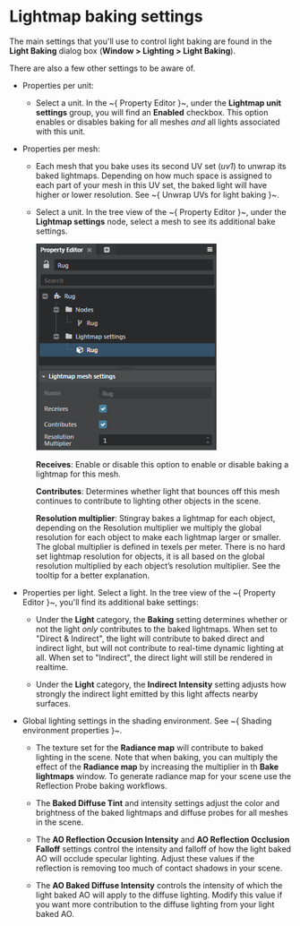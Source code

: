 # Lightmap baking settings

The main settings that you'll use to control light baking are found in the **Light Baking** dialog box (**Window > Lighting > Light Baking**).

There are also a few other settings to be aware of.

-	Properties per unit:

	-	Select a unit. In the ~{ Property Editor }~, under the **Lightmap unit settings** group, you will find an **Enabled** checkbox. This option enables or disables baking for all meshes *and* all lights associated with this unit.

-	Properties per mesh:

	-	Each mesh that you bake uses its second UV set (*uv1*) to unwrap its baked lightmaps. Depending on how much space is assigned to each part of your mesh in this UV set, the baked light will have higher or lower resolution. See ~{ Unwrap UVs for light baking }~.

	-	Select a unit. In the tree view of the  ~{ Property Editor }~, under the **Lightmap settings** node, select a mesh to see its additional bake settings.

		![](../../../images/beast_settings_perMesh.png)

		**Receives**: Enable or disable this option to enable or disable baking a lightmap for this mesh.

		**Contributes**: Determines whether light that bounces off this mesh continues to contribute to lighting other objects in the scene.

		**Resolution multiplier**: Stingray bakes a lightmap for each object, depending on the Resolution multiplier we multiply the global resolution for each object to make each lightmap larger or smaller. The global multiplier is defined in texels per meter. There is no hard set lightmap resolution for objects, it is all based on the global resolution multiplied by each object’s resolution multiplier. See the tooltip for a better explanation.

-	Properties per light. Select a light. In the tree view of the  ~{ Property Editor }~, you'll find its additional bake settings:

	-	Under the **Light** category, the **Baking** setting determines whether or not the light *only* contributes to the baked lightmaps. When set to "Direct & Indirect", the light will contribute to baked direct and indirect light, but will not contribute to real-time dynamic lighting at all. When set to "Indirect", the direct light will still be rendered in realtime.

	-	Under the **Light** category, the **Indirect Intensity** setting adjusts how strongly the indirect light emitted by this light affects nearby surfaces.

-	Global lighting settings in the shading environment. See ~{ Shading environment properties }~.

	-	The texture set for the **Radiance map** will contribute to baked lighting in the scene. Note that when baking, you can multiply the effect of the **Radiance map** by increasing the multiplier in th **Bake lightmaps** window. To generate radiance map for your scene use the Reflection Probe baking workflows.

	-	The **Baked Diffuse Tint** and intensity settings adjust the color and brightness of the baked lightmaps and diffuse probes for all meshes in the scene.

	-	The **AO Reflection Occusion Intensity** and **AO Reflection Occlusion Falloff** settings control the intensity and falloff of how the light baked AO will occlude specular lighting.  Adjust these values if the reflection is removing too much of contact shadows in your scene.

	-	The **AO Baked Diffuse Intensity** controls the intensity of which the light baked AO will apply to the diffuse lighting. Modify this value if you want more contribution to the diffuse lighting from your light baked AO.
